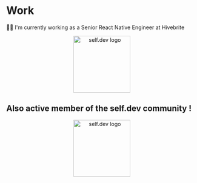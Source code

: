 
# Work

👨‍💻 I'm currently working as a Senior React Native Engineer at Hivebrite
<p align="center">
  <a href="https://discord.gg/selfdev" target="_blank"><img src="https://blog.hivebrite.com/hs-fs/hubfs/hivebrite-logo%20(2)%20(1).png?width=1650&name=hivebrite-logo%20(2)%20(1).png" width="150" alt="self.dev logo"/></a>
</p>


## Also active member of the self.dev community !

<p align="center">
  <a href="https://discord.gg/selfdev" target="_blank"><img src="https://github.com/selfdevs/self-dev-logo/blob/main/2023/self_dev_v1.png" width="150" alt="self.dev logo"/></a>
</p>
